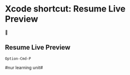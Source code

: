 # Xcode shortcut: Resume Live Preview
🚀

## Resume Live Preview

`Option-Cmd-P`

#nur learning unit#